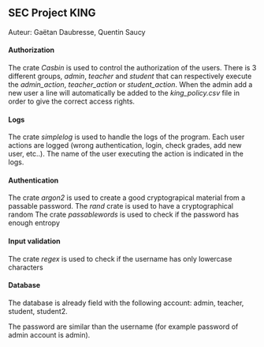 ## SEC Project KING

Auteur: Gaëtan Daubresse, Quentin Saucy 

#### Authorization

The crate *Casbin* is used to control the authorization of the users. There is 3 different groups, *admin*, *teacher* and *student* that can respectively execute the *admin_action*, *teacher_action* or *student_action*. When the admin add a new user a line will automatically be added to the *king_policy.csv* file in order to give the correct access rights. 

#### Logs

The crate *simplelog* is used to handle the logs of the program. Each user actions are logged (wrong authentication, login, check grades, add new user, etc..). The name of the user executing the action is indicated in the logs. 

#### Authentication

The crate *argon2* is used to create a good cryptograpical material from a passable password. The *rand* crate is used to have a cryptographical random
The crate *passablewords* is used to check if the password has enough entropy

#### Input validation
The crate *regex* is used to check if the username has only lowercase characters

#### Database

The database is already field with the following account: admin, teacher, student, student2. 

The password are similar than the username (for example password of admin account is admin). 


